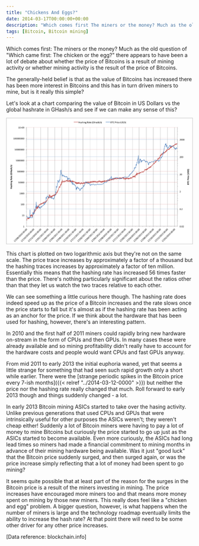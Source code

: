 ```yaml
---
title: "Chickens And Eggs?"
date: 2014-03-17T00:00:00+00:00
description: "Which comes first The miners or the money? Much as the old question of \"Which came first:\" The chicken or the egg?\" there appears to have been a lot of debate about whether the price of Bitcoins is a result of mining activity or whether mining activity is the result of the price of Bitcoins.  The generally-held belief is that as the value of Bitcoins has increased there has been more interest in Bitcoins and this has in turn driven miners to mine, but is it really this simple?"
tags: [Bitcoin, Bitcoin mining]
---
```

Which comes first: The miners or the money? Much as the old question of
"Which came first: The chicken or the egg?" there appears to have been
a lot of debate about whether the price of Bitcoins is a result of
mining activity or whether mining activity is the result of the price of
Bitcoins.

The generally-held belief is that as the value of Bitcoins has increased
there has been more interest in Bitcoins and this has in turn driven
miners to mine, but is it really this simple?

Let's look at a chart comparing the value of Bitcoin in US Dollars vs
the global hashrate in GHash/s and see if we can make any sense of
this?

![20140317 Bitcoin-vs-hash](./20140317_Bitcoin-vs-hash.png)

This chart is plotted on two logarithmic axis but they're not on the
same scale. The price trace increases by approximately a factor of a
thousand but the hashing traces increases by approximately a factor of
ten million. Essentially this means that the hashing rate has increased
56 times faster than the price. There's nothing particularly
significant about the ratios other than that they let us watch the two
traces relative to each other.

We can see something a little curious here though. The hashing rate
does indeed speed up as the price of a Bitcoin increases and the rate
slows once the price starts to fall but it's almost as if the hashing
rate has been acting as an anchor for the price.  If we think about the
hardware that has been used for hashing, however, there's an interesting
pattern.

In 2010 and the first half of 2011 miners could rapidly bring new
hardware on-stream in the form of CPUs and then GPUs. In many cases
these were already available and so mining profitability didn't really
have to account for the hardware costs and people would want CPUs and
fast GPUs anyway.

From mid 2011 to early 2013 the initial euphoria waned, yet that seems
a little strange for something that had seen such rapid growth only a
short while earlier. There were the [strange periodic spikes in the
Bitcoin price every 7-ish months]({{< relref "../2014-03-12-0000" >}})
but neither the price nor the hashing rate really changed that much.
Roll forward to early 2013 though and things suddenly changed - a
lot.

In early 2013 Bitcoin mining ASICs started to take over the hasing
activity. Unlike previous generations that used CPUs and GPUs that were
intrinsically useful for other purposes the ASICs weren't; they
weren't cheap either! Suddenly a lot of Bitcoin miners were having to
pay a lot of money to mine Bitcoins but curiously the price started to
go up just as the ASICs started to become available. Even more
curiously, the ASICs had long lead times so miners had made a financial
commitment to mining months in advance of their mining hardware being
available. Was it just "good luck" that the Bitcoin price suddenly
surged, and then surged again, or was the price increase simply
reflecting that a lot of money had been spent to go
mining?

It seems quite possible that at least part of the reason for the surges
in the Bitcoin price is a result of the miners investing in mining. The
price increases have encouraged more miners too and that means more
money spent on mining by those new miners. This really does feel like a
"chicken and egg" problem. A bigger question, however, is what happens
when the number of miners is large and the technology roadmap eventually
limits the ability to increase the hash rate? At that point there will
need to be some other driver for any other price
increases.

\[Data reference: blockchain.info\]
